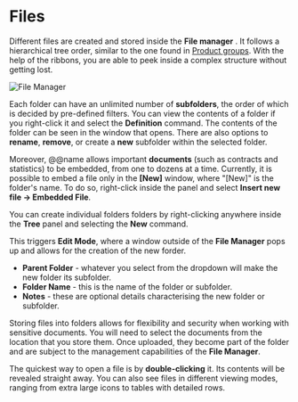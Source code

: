 # Files 

Different files are created and stored inside the **File manager** . It follows a hierarchical tree order, similar to the one found in [Product groups](https://docs.erp.net/tech/modules/general/products/product-groups/index.html). With the help of the ribbons, you are able to peek inside a complex structure without getting lost.

![File Manager](pictures/fm17.png)

Each folder can have an unlimited number of **subfolders**, the order of which is decided by pre-defined filters. You can view the contents of a folder if you right-click it and select the **Definition** command. The contents of the folder can be seen in the window that opens. There are also options to **rename**, **remove**, or create a **new** subfolder within the selected folder.

Moreover, @@name allows important **documents** (such as contracts and statistics) to be embedded, from one to dozens at a time. Currently, it is possible to embed a file only in the **[New]** window, where "[New]" is the folder's name. To do so, right-click inside the panel and select **Insert new file -> Embedded File**.

You can create individual folders folders by right-clicking anywhere inside the **Tree** panel and selecting the **New** command. 

This triggers **Edit Mode**, where a window outside of the **File Manager** pops up and allows for the creation of the new forder. 

- **Parent Folder** - whatever you select from the dropdown will make the new folder its subfolder.
- **Folder Name** - this is the name of the folder or subfolder.
- **Notes** - these are optional details characterising the new folder or subfolder.

Storing files into folders allows for flexibility and security when working with sensitive documents. You will need to select the documents from the location that you store them. Once uploaded, they become part of the folder and are subject to the management capabilities of the **File Manager**.

The quickest way to open a file is by **double-clicking** it. Its contents will be revealed straight away. You can also see files in different viewing modes, ranging from extra large icons to tables with detailed rows.

